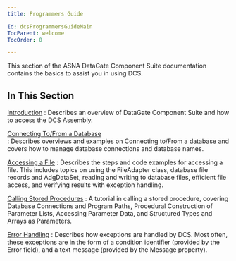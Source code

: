 ```yaml
---
title: Programmers Guide

Id: dcsProgrammersGuideMain
TocParent: welcome
TocOrder: 0

---
```


This section of the ASNA DataGate Component Suite documentation contains the basics to assist you in using DCS.

## In This Section

[Introduction](introduction-main.html)
: Describes an overview of DataGate Component Suite and how to access the DCS Assembly. 


[Connecting To/From a Database](connectingtoa-database-main.html)        
: Describes overviews and examples on Connecting to/From a database and covers how to manage database connections and database names.


[Accessing a File](accessing-afile-main.html)
: Describes the steps and code examples for accessing a file. This includes topics on using the FileAdapter class, database file records and AdgDataSet, reading and writing to database files, efficient file access, and verifying results with exception handling.


[Calling Stored Procedures](calling-stored-procedures.html)
: A tutorial in calling a stored procedure, covering Database Connections and Program Paths, Procedural Construction of Parameter Lists, Accessing Parameter Data, and Structured Types and Arrays as Parameters. 


[Error Handling](error-handling.html)
: Describes how exceptions are handled by DCS. Most often, these exceptions are in the form of a condition identifier (provided by the Error field), and a text message (provided by the Message property). 
